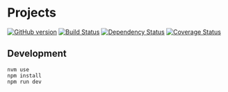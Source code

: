 # Projects
[![GitHub version](https://badge.fury.io/gh/appirio-tech%2Fng-projects.svg)](http://badge.fury.io/gh/appirio-tech%2Fng-projects)
[![Build Status](https://travis-ci.org/appirio-tech/ng-projects.svg?branch=master)](https://travis-ci.org/appirio-tech/ng-projects)
[![Dependency Status](https://www.versioneye.com/user/projects/55ce721015ff9b001400000b/badge.svg?style=flat)](https://www.versioneye.com/user/projects/55ce721015ff9b001400000b)
[![Coverage Status](https://coveralls.io/repos/appirio-tech/messaging/badge.svg?branch=master&t=qP5jFO)](https://coveralls.io/r/appirio-tech/messaging?branch=master)

## Development
```
nvm use
npm install
npm run dev
```